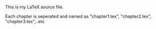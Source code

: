 This is my LaTeX source file.

Each chapter is seperated and named as "chapter1.tex", "chapter2.tex", "chapter3.tex",..etc


